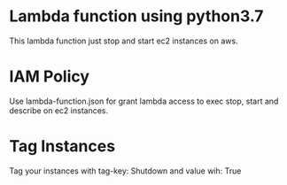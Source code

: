 # Lambda function using python3.7

This lambda function just stop and start ec2 instances on aws.

# IAM Policy
Use lambda-function.json for grant lambda access to exec stop, start and describe on ec2 instances.

# Tag Instances 
Tag your instances with tag-key: Shutdown and value wih: True
